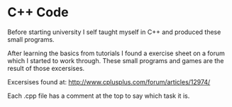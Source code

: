# C++ Code

Before starting university I self taught myself in C++ and produced these small programs.

After learning the basics from tutorials I found a exercise sheet on a forum which I started to work through. These small programs and games are the result of those excersises.

Excersises found at: http://www.cplusplus.com/forum/articles/12974/

Each .cpp file has a comment at the top to say which task it is.
